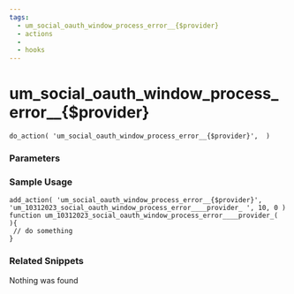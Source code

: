 ```yaml
---
tags: 
  - um_social_oauth_window_process_error__{$provider}
  - actions
  - 
  - hooks
---
```

# um\_social\_oauth\_window\_process\_error\_\_{$provider}

``` php:no-line-numbers
do_action( 'um_social_oauth_window_process_error__{$provider}',  )
```
<div class='hook-sep'></div>

### Parameters

<div class='hook-sep'></div>



### Sample Usage

``` php:no-line-numbers
add_action( 'um_social_oauth_window_process_error__{$provider}', 'um_10312023_social_oauth_window_process_error____provider_ ', 10, 0 )
function um_10312023_social_oauth_window_process_error____provider_(  ){
 // do something
}
```
<div class='hook-sep'></div>



### Related Snippets

Nothing was found

